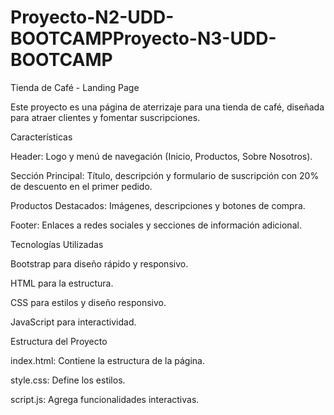 # Proyecto-N2-UDD-BOOTCAMPProyecto-N3-UDD-BOOTCAMP
Tienda de Café - Landing Page

Este proyecto es una página de aterrizaje para una tienda de café, diseñada para atraer clientes y fomentar suscripciones.

Características

Header: Logo y menú de navegación (Inicio, Productos, Sobre Nosotros).

Sección Principal: Título, descripción y formulario de suscripción con 20% de descuento en el primer pedido.

Productos Destacados: Imágenes, descripciones y botones de compra.

Footer: Enlaces a redes sociales y secciones de información adicional.

Tecnologías Utilizadas

Bootstrap para diseño rápido y responsivo.

HTML para la estructura.

CSS para estilos y diseño responsivo.

JavaScript para interactividad.

Estructura del Proyecto

index.html: Contiene la estructura de la página.

style.css: Define los estilos.

script.js: Agrega funcionalidades interactivas.
